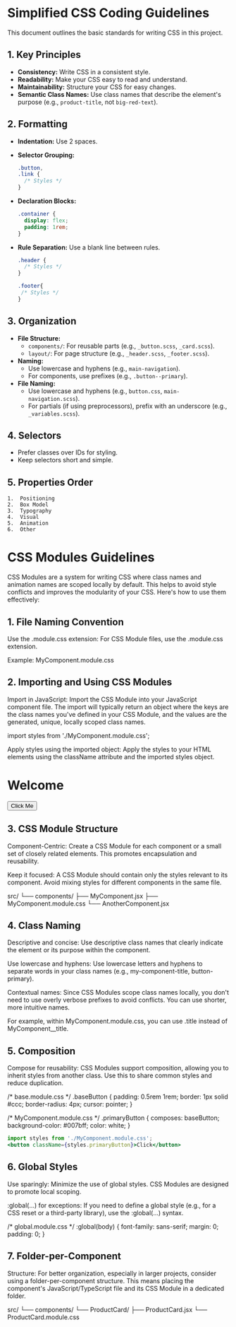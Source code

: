 # Simplified CSS Coding Guidelines

This document outlines the basic standards for writing CSS in this project.

## 1. Key Principles

* **Consistency:** Write CSS in a consistent style.
* **Readability:** Make your CSS easy to read and understand.
* **Maintainability:** Structure your CSS for easy changes.
* **Semantic Class Names:** Use class names that describe the element's purpose (e.g., `product-title`, not `big-red-text`).

## 2. Formatting

* **Indentation:** Use 2 spaces.
* **Selector Grouping:**

    ```css
    .button,
    .link {
      /* Styles */
    }
    ```

* **Declaration Blocks:**

    ```css
    .container {
      display: flex;
      padding: 1rem;
    }
    ```

* **Rule Separation:** Use a blank line between rules.

    ```css
    .header {
      /* Styles */
    }

    .footer{
     /* Styles */
    }
    ```

## 3. Organization

* **File Structure:**
    * `components/`: For reusable parts (e.g., `_button.scss`, `_card.scss`).
    * `layout/`: For page structure (e.g., `_header.scss`, `_footer.scss`).
* **Naming:**
    * Use lowercase and hyphens (e.g., `main-navigation`).
    * For components, use prefixes (e.g., `.button--primary`).
* **File Naming:**
    * Use lowercase and hyphens (e.g., `button.css`, `main-navigation.scss`).
    * For partials (if using preprocessors), prefix with an underscore (e.g., `_variables.scss`).

## 4. Selectors

* Prefer classes over IDs for styling.
* Keep selectors short and simple.

## 5. Properties Order

    1.  Positioning
    2.  Box Model
    3.  Typography
    4.  Visual
    5.  Animation
    6.  Other

# CSS Modules Guidelines
CSS Modules are a system for writing CSS where class names and animation names are scoped locally by default. This helps to avoid style conflicts and improves the modularity of your CSS. Here's how to use them effectively:

## 1. File Naming Convention
Use the .module.css extension: For CSS Module files, use the .module.css extension. 

Example: MyComponent.module.css 

## 2. Importing and Using CSS Modules
Import in JavaScript: Import the CSS Module into your JavaScript component file. The import will typically return an object where the keys are the class names you've defined in your CSS Module, and the values are the generated, unique, locally scoped class names.

import styles from './MyComponent.module.css';

Apply styles using the imported object: Apply the styles to your HTML elements using the className attribute and the imported styles object.

<div className={styles.container}>
    <h1 className={styles.title}>Welcome</h1>
    <button className={styles.button}>Click Me</button>
</div>

## 3. CSS Module Structure
Component-Centric: Create a CSS Module for each component or a small set of closely related elements. This promotes encapsulation and reusability.

Keep it focused: A CSS Module should contain only the styles relevant to its component.  Avoid mixing styles for different components in the same file.

src/
└── components/
    ├── MyComponent.jsx
    ├── MyComponent.module.css
    └── AnotherComponent.jsx

## 4. Class Naming
Descriptive and concise: Use descriptive class names that clearly indicate the element or its purpose within the component.

Use lowercase and hyphens: Use lowercase letters and hyphens to separate words in your class names (e.g., my-component-title, button-primary).

Contextual names: Since CSS Modules scope class names locally, you don't need to use overly verbose prefixes to avoid conflicts.  You can use shorter, more intuitive names.

For example, within MyComponent.module.css, you can use .title instead of MyComponent__title.

## 5. Composition
Compose for reusability: CSS Modules support composition, allowing you to inherit styles from another class.  Use this to share common styles and reduce duplication.

/* base.module.css */
.baseButton {
  padding: 0.5rem 1rem;
  border: 1px solid #ccc;
  border-radius: 4px;
  cursor: pointer;
}

/* MyComponent.module.css */
.primaryButton {
  composes: baseButton;
  background-color: #007bff;
  color: white;
}
```jsx
import styles from './MyComponent.module.css';
<button className={styles.primaryButton}>Click</button>
```

## 6. Global Styles
Use sparingly: Minimize the use of global styles.  CSS Modules are designed to promote local scoping.

:global(...) for exceptions: If you need to define a global style (e.g., for a CSS reset or a third-party library), use the :global(...) syntax.

/* global.module.css */
:global(body) {
  font-family: sans-serif;
  margin: 0;
  padding: 0;
}

## 7. Folder-per-Component
Structure: For better organization, especially in larger projects, consider using a folder-per-component structure.  This means placing the component's JavaScript/TypeScript file and its CSS Module in a dedicated folder.

src/
└── components/
    └── ProductCard/
        ├── ProductCard.jsx
        └── ProductCard.module.css
